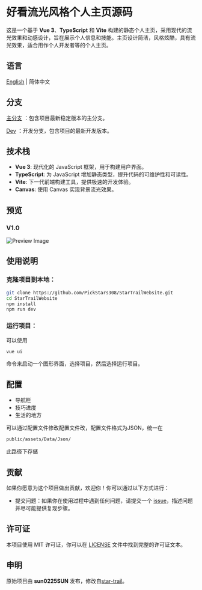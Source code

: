# 好看流光风格个人主页源码

这是一个基于 **Vue 3**、**TypeScript** 和 **Vite** 构建的静态个人主页，采用现代的流光效果和动感设计，旨在展示个人信息和技能。主页设计简洁，风格炫酷，具有流光效果，适合用作个人开发者等的个人主页。

## 语言

[English](README.md) | 简体中文

## 分支
[主分支](https://github.com/PickStars308/StarTrailWebsite/tree/master) ：包含项目最新稳定版本的主分支。

[Dev](https://github.com/PickStars308/StarTrailWebsite/tree/dev) ：开发分支，包含项目的最新开发版本。

## 技术栈

- **Vue 3**: 现代化的 JavaScript 框架，用于构建用户界面。
- **TypeScript**: 为 JavaScript 增加静态类型，提升代码的可维护性和可读性。
- **Vite**: 下一代前端构建工具，提供极速的开发体验。
- **Canvas**: 使用 Canvas 实现背景流光效果。

## 预览

### V1.0

![Preview Image](https://gh.api.99988866.xyz/https://github.com/PickStars308/StarTrailWebsite/blob/master/Preview/1.0.png 'Preview Image')

## 使用说明

### 克隆项目到本地：

```bash
git clone https://github.com/PickStars308/StarTrailWebsite.git
cd StarTrailWebsite
npm install
npm run dev
```

### 运行项目：

可以使用

```bash
vue ui
```

命令来启动一个图形界面，选择项目，然后选择运行项目。

## 配置

- 导航栏
- 技巧进度
- 生活的地方

可以通过配置文件修改配置文件改，配置文件格式为JSON，统一在

```bash
public/assets/Data/Json/
```

此路径下存储

## 贡献

如果你愿意为这个项目做出贡献，欢迎你！你可以通过以下方式进行：

- 提交问题：如果你在使用过程中遇到任何问题，请提交一个 [issue](https://github.com/PickStars308/StarTrailWebsite/issues)，描述问题并尽可能提供复现步骤。

## 许可证

本项目使用 MIT 许可证，你可以在 [LICENSE](LICENSE) 文件中找到完整的许可证文本。

## 申明

原始项目由 **sun0225SUN** 发布，修改自[star-trail](https://github.com/sun0225SUN/star-trail)。
